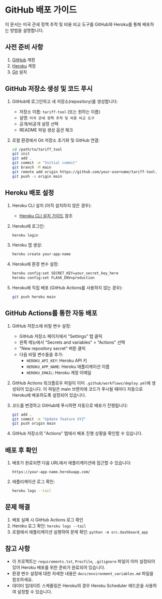 # GitHub 배포 가이드

이 문서는 미국 관세 정책 추적 및 비용 비교 도구를 GitHub와 Heroku를 통해 배포하는 방법을 설명합니다.

## 사전 준비 사항

1. [GitHub](https://github.com/) 계정
2. [Heroku](https://www.heroku.com/) 계정
3. [Git](https://git-scm.com/) 설치

## GitHub 저장소 생성 및 코드 푸시

1. GitHub에 로그인하고 새 저장소(repository)를 생성합니다:
   - 저장소 이름: `tariff-tool` (또는 원하는 이름)
   - 설명: `미국 관세 정책 추적 및 비용 비교 도구`
   - 공개/비공개 설정 선택
   - README 파일 생성 옵션 체크

2. 로컬 환경에서 Git 저장소 초기화 및 GitHub 연결:
   ```bash
   cd /path/to/tariff_tool
   git init
   git add .
   git commit -m "Initial commit"
   git branch -M main
   git remote add origin https://github.com/your-username/tariff-tool.git
   git push -u origin main
   ```

## Heroku 배포 설정

1. Heroku CLI 설치 (아직 설치하지 않은 경우):
   - [Heroku CLI 설치 가이드](https://devcenter.heroku.com/articles/heroku-cli) 참조

2. Heroku에 로그인:
   ```bash
   heroku login
   ```

3. Heroku 앱 생성:
   ```bash
   heroku create your-app-name
   ```

4. Heroku에 환경 변수 설정:
   ```bash
   heroku config:set SECRET_KEY=your_secret_key_here
   heroku config:set FLASK_ENV=production
   ```

5. Heroku에 직접 배포 (GitHub Actions를 사용하지 않는 경우):
   ```bash
   git push heroku main
   ```

## GitHub Actions를 통한 자동 배포

1. GitHub 저장소에 비밀 변수 설정:
   - GitHub 저장소 페이지에서 "Settings" 탭 클릭
   - 왼쪽 메뉴에서 "Secrets and variables" > "Actions" 선택
   - "New repository secret" 버튼 클릭
   - 다음 비밀 변수들을 추가:
     - `HEROKU_API_KEY`: Heroku API 키
     - `HEROKU_APP_NAME`: Heroku 애플리케이션 이름
     - `HEROKU_EMAIL`: Heroku 계정 이메일

2. GitHub Actions 워크플로우 파일이 이미 `.github/workflows/deploy.yml`에 생성되어 있습니다. 이 파일은 main 브랜치에 코드가 푸시될 때마다 자동으로 Heroku에 배포하도록 설정되어 있습니다.

3. 코드를 변경하고 GitHub에 푸시하면 자동으로 배포가 진행됩니다:
   ```bash
   git add .
   git commit -m "Update feature XYZ"
   git push origin main
   ```

4. GitHub 저장소의 "Actions" 탭에서 배포 진행 상황을 확인할 수 있습니다.

## 배포 후 확인

1. 배포가 완료되면 다음 URL에서 애플리케이션에 접근할 수 있습니다:
   ```
   https://your-app-name.herokuapp.com/
   ```

2. 애플리케이션 로그 확인:
   ```bash
   heroku logs --tail
   ```

## 문제 해결

1. 배포 실패 시 GitHub Actions 로그 확인
2. Heroku 로그 확인: `heroku logs --tail`
3. 로컬에서 애플리케이션 실행하여 문제 확인: `python -m src.dashboard_app`

## 참고 사항

- 이 프로젝트는 `requirements.txt`, `Procfile`, `.gitignore` 파일이 이미 설정되어 있어 Heroku 배포를 위한 준비가 완료되어 있습니다.
- 환경 변수 설정에 대한 자세한 내용은 `docs/environment_variables.md` 파일을 참조하세요.
- 데이터 업데이트 스케줄링은 Heroku의 경우 Heroku Scheduler 애드온을 사용하여 설정할 수 있습니다.
